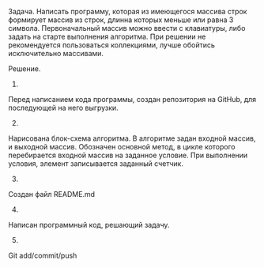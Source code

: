 Задача.
Написать программу, которая из имеющегося массива строк формирует массив из строк, длинна которых меньше или равна 3 символа. 
Первоначальный массив можно ввести с клавиатуры, либо задать на старте выполнения алгоритма. 
При решении не рекомендуется пользоваться коллекциями, лучше обойтись исключительно массивами.


Решение.

1. 
Перед написанием кода программы, создан репозитория на GitHub, для последующей на него выгрузки. 

2. 
Нарисована блок-схема алгоритма. В алгоритме задан входной массив, и выходной массив. Обозначен основной метод, в цикле которого перебирается входной массив на заданное условие. При выполнении условия, элемент записывается заданный счетчик.

3.
Создан файл README.md

4.
Написан программный код, решающий задачу. 

5.
Git add/commit/push
